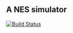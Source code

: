 ## A NES simulator

[![Build Status](https://travis-ci.com/skink-in-trees-shade/neslika.svg?branch=trunk)](https://travis-ci.com/skink-in-trees-shade/neslika)